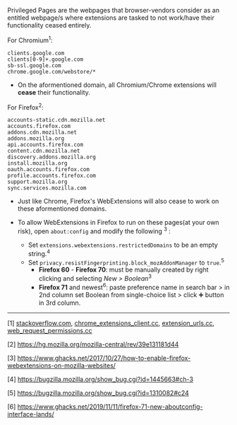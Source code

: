 Privileged Pages are the webpages that browser-vendors consider as an entitled webpage/s where extensions are tasked to not work/have their functionality ceased entirely.

For Chromium<sup>1</sup>:
```
clients.google.com
clients[0-9]+.google.com
sb-ssl.google.com
chrome.google.com/webstore/*
```

- On the aformentioned domain, all Chromium/Chrome extensions will **cease** their functionality.

For Firefox<sup>2</sup>:
```
accounts-static.cdn.mozilla.net
accounts.firefox.com
addons.cdn.mozilla.net
addons.mozilla.org
api.accounts.firefox.com
content.cdn.mozilla.net
discovery.addons.mozilla.org
install.mozilla.org
oauth.accounts.firefox.com
profile.accounts.firefox.com
support.mozilla.org
sync.services.mozilla.com
```

- Just like Chrome, Firefox's WebExtensions will also cease to work on these aformentioned domains.

- To allow WebExtensions in Firefox to run on these pages(at your own risk), open `about:config` and modify the following <sup>3</sup> :

    - Set `extensions.webextensions.restrictedDomains` to be an empty string.<sup>4</sup>
    - Set `privacy.resistFingerprinting.block_mozAddonManager` to `true`.<sup>5</sup> 
        - **Firefox 60** - **Firefox 70**: must be manually created by right clicking and selecting _New > Boolean_<sup>3</sup>
        - **Firefox 71** and newest<sup>6</sup>: paste preference name in search bar > in 2nd column set Boolean from single-choice list > click <kbd>➕</kbd> button in  3rd column.

***

[1] [stackoverflow.com](https://stackoverflow.com/questions/11613371/chrome-extension-content-script-on-https-chrome-google-com-webstore/11614440#11614440), [chrome_extensions_client.cc](https://chromium.googlesource.com/chromium/src/+/ba355f657a607c74f0de82ad925a4dc1a7c9a95b/chrome/common/extensions/chrome_extensions_client.cc#235), [extension_urls.cc](https://chromium.googlesource.com/chromium/src/+/ba355f657a607c74f0de82ad925a4dc1a7c9a95b/extensions/common/extension_urls.cc#33), [web_request_permissions.cc](https://chromium.googlesource.com/chromium/chromium/+/26c2ff8d01f1e93082f8fc095e20fb68d5f8c24b/chrome/browser/extensions/api/web_request/web_request_permissions.cc#24)

[2] https://hg.mozilla.org/mozilla-central/rev/39e131181d44

[3] https://www.ghacks.net/2017/10/27/how-to-enable-firefox-webextensions-on-mozilla-websites/

[4]  https://bugzilla.mozilla.org/show_bug.cgi?id=1445663#ch-3

[5] https://bugzilla.mozilla.org/show_bug.cgi?id=1310082#c24

[6] https://www.ghacks.net/2019/11/11/firefox-71-new-aboutconfig-interface-lands/

